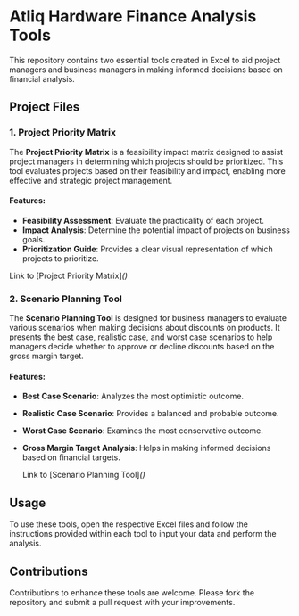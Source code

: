# Atliq Hardware Finance Analysis Tools

This repository contains two essential tools created in Excel to aid project managers and business managers in making informed decisions based on financial analysis.

## Project Files

### 1. Project Priority Matrix
The **Project Priority Matrix** is a feasibility impact matrix designed to assist project managers in determining which projects should be prioritized. This tool evaluates projects based on their feasibility and impact, enabling more effective and strategic project management.

#### Features:
- **Feasibility Assessment**: Evaluate the practicality of each project.
- **Impact Analysis**: Determine the potential impact of projects on business goals.
- **Prioritization Guide**: Provides a clear visual representation of which projects to prioritize.

Link to [Project Priority Matrix]_()_

### 2. Scenario Planning Tool
The **Scenario Planning Tool** is designed for business managers to evaluate various scenarios when making decisions about discounts on products. It presents the best case, realistic case, and worst case scenarios to help managers decide whether to approve or decline discounts based on the gross margin target.

#### Features:
- **Best Case Scenario**: Analyzes the most optimistic outcome.
- **Realistic Case Scenario**: Provides a balanced and probable outcome.
- **Worst Case Scenario**: Examines the most conservative outcome.
- **Gross Margin Target Analysis**: Helps in making informed decisions based on financial targets.

  Link to [Scenario Planning Tool]_()_

## Usage
To use these tools, open the respective Excel files and follow the instructions provided within each tool to input your data and perform the analysis.

## Contributions
Contributions to enhance these tools are welcome. Please fork the repository and submit a pull request with your improvements.


